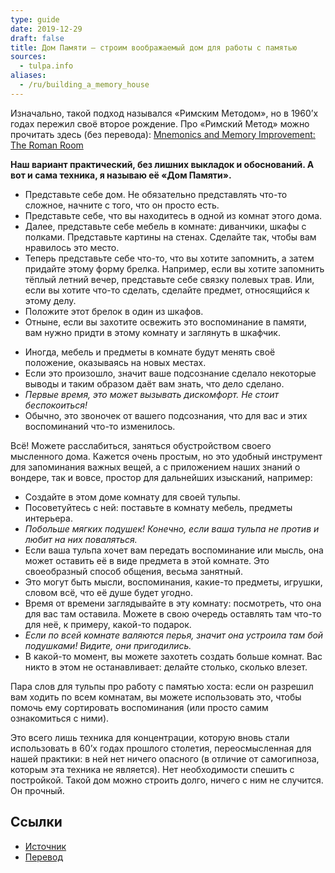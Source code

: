 ```yaml
---
type: guide
date: 2019-12-29
draft: false
title: Дом Памяти — строим воображаемый дом для работы с памятью
sources:
  - tulpa.info
aliases:
  - /ru/building_a_memory_house
---
```

Изначально, такой подход назывался «Римским Методом», но в 1960’х годах пережил своё второе рождение. Про «Римский Метод» можно прочитать здесь (без перевода): [Mnemonics and Memory Improvement: The Roman Room](http://www.buildyourmemory.com/roman.php)

**Наш вариант практический, без лишних выкладок и обоснований. А вот и сама техника, я называю её «Дом Памяти».**

- Представьте себе дом. Не обязательно представлять что-то сложное, начните с того, что он просто есть.
- Представьте себе, что вы находитесь в одной из комнат этого дома.
- Далее, представьте себе мебель в комнате: диванчики, шкафы с полками. Представьте картины на стенах. Сделайте так, чтобы вам нравилось это место.
- Теперь представьте себе что-то, что вы хотите запомнить, а затем придайте этому форму брелка. Например, если вы хотите запомнить тёплый летний вечер, представьте себе связку полевых трав. Или, если вы хотите что-то сделать, сделайте предмет, относящийся к этому делу.
- Положите этот брелок в один из шкафов.
- Отныне, если вы захотите освежить это воспоминание в памяти, вам нужно придти в этому комнату и заглянуть в шкафчик.

* Иногда, мебель и предметы в комнате будут менять своё положение, оказываясь на новых местах.
* Если это произошло, значит ваше подсознание сделало некоторые выводы и таким образом даёт вам знать, что дело сделано.
* _Первые время, это может вызывать дискомфорт. Не стоит беспокоиться!_
* Обычно, это звоночек от вашего подсознания, что для вас и этих воспоминаний что-то изменилось.

Всё! Можете расслабиться, заняться обустройством своего мысленного дома. Кажется очень простым, но это удобный инструмент для запоминания важных вещей, а с приложением наших знаний о вондере, так и вовсе, простор для дальнейших изысканий, например:

- Создайте в этом доме комнату для своей тульпы.
- Посоветуйтесь с ней: поставьте в комнату мебель, предметы интерьера.
- _Побольше мягких подушек! Конечно, если ваша тульпа не против и любит на них поваляться._
- Если ваша тульпа хочет вам передать воспоминание или мысль, она может оставить её в виде предмета в этой комнате. Это своеобразный способ общения, весьма занятный.
- Это могут быть мысли, воспоминания, какие-то предметы, игрушки, словом всё, что её душе будет угодно.
- Время от времени заглядывайте в эту комнату: посмотреть, что она для вас там оставила. Можете в свою очередь оставлять там что-то для неё, к примеру, какой-то подарок.
- _Если по всей комнате валяются перья, значит она устроила там бой подушками! Видите, они пригодились._
- В какой-то момент, вы можете захотеть создать больше комнат. Вас никто в этом не останавливает: делайте столько, сколько влезет.

Пара слов для тульпы про работу с памятью хоста: если он разрешил вам ходить по всем комнатам, вы можете использовать это, чтобы помочь ему сортировать воспоминания (или просто самим ознакомиться с ними).

Это всего лишь техника для концентрации, которую вновь стали использовать в 60’х годах прошлого столетия, переосмысленная для нашей практики: в ней нет ничего опасного (в отличие от самогипноза, которым эта техника не является). Нет необходимости спешить с постройкой. Такой дом можно строить долго, ничего с ним не случится. Он прочный.

## Ссылки
* [Источник](https://community.tulpa.info/thread-building-a-memory-house-1960-s-technique)
* [Перевод](http://tulpa.center/post/60187667879)
